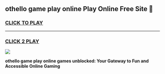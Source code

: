 
## othello game play online Play Online Free Site 👋
<h3>
<a href="https://download.freeplayer.one?title=othello_game_play_online&ref=21F">CLICK TO PLAY</a></h3>
<hr>

<h3>
<a href="https://download.freeplayer.one?title=othello_game_play_online&ref=21F">CLICK 2 PLAY</a>
  
</h3>

<a href="https://download.freeplayer.one?title=othello_game_play_online&ref=21F"><img src="https://cdnb.artstation.com/p/assets/images/images/032/539/853/original/anto-thomas-button-gif.gif"></a>


**othello game play online games unblocked: Your Gateway to Fun and Accessible Online Gaming**
